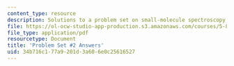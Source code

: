 ```yaml
---
content_type: resource
description: Solutions to a problem set on small-molecule spectroscopy and dynamics.
file: https://ol-ocw-studio-app-production.s3.amazonaws.com/courses/5-80-small-molecule-spectroscopy-and-dynamics-fall-2008/34b716c177a9201d3a606e0c25616527_ps2ans_1976.pdf
file_type: application/pdf
resourcetype: Document
title: 'Problem Set #2 Answers'
uid: 34b716c1-77a9-201d-3a60-6e0c25616527
---
```

